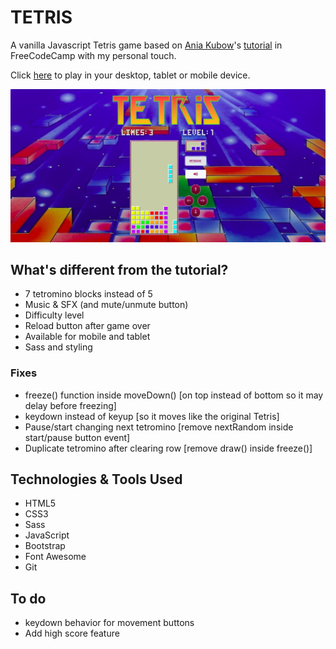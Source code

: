 # TETRIS

A vanilla Javascript Tetris game based on [Ania Kubow](https://github.com/kubowania)'s [tutorial](https://www.youtube.com/watch?v=rAUn1Lom6dw) in FreeCodeCamp with my personal touch.

Click [here](https://manutetris.herokuapp.com/) to play in your desktop, tablet or mobile device. 

![Tetris](https://github.com/Manuofthebirth/js-tetris/blob/master/img/thumbnail.jpeg)

## What's different from the tutorial?

* 7 tetromino blocks instead of 5
* Music & SFX (and mute/unmute button)
* Difficulty level
* Reload button after game over
* Available for mobile and tablet
* Sass and styling

### Fixes

* freeze() function inside moveDown() [on top instead of bottom so it may delay before freezing] 
* keydown instead of keyup [so it moves like the original Tetris]
* Pause/start changing next tetromino [remove nextRandom inside start/pause button event]
* Duplicate tetromino after clearing row [remove draw() inside freeze()]

## Technologies & Tools Used

* HTML5
* CSS3
* Sass
* JavaScript
* Bootstrap
* Font Awesome
* Git

## To do

* keydown behavior for movement buttons
* Add high score feature
